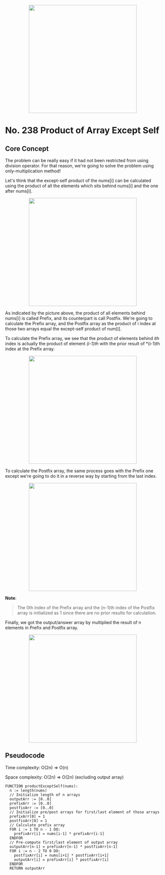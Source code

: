 <p align="center"><img width="350" src="https://i.ibb.co/ByS5Y3T/image.png" /></p>

# No. 238 Product of Array Except Self

## Core Concept

The problem can be really easy if it had not been restricted from using division
operator. For that reason, we're going to solve the problem using
only-multiplication method!

Let's think that the except-self product of the nums[i] can be calculated using
the product of all the elements which sits behind nums[i] and the one after
nums[i].

<p align="center"><img width="350" src="https://i.ibb.co/cvY44gq/Screenshot-20220205-234436-Samsung-Notes.jpg"/></p>

As indicated by the picture above, the product of all elements behind nums[i] is
called Prefix, and its counterpart is call Postfix. We're going to calculate
the Prefix array, and the Postfix array as the product of i index at those two
arrays equal the except-self product of num[i].

To calculate the Prefix array, we see that the product of elements behind _ith_
index is actually the product of element _(i-1)th_ with the prior
result of \*(i-1)th index at the Prefix array.

<p align="center"><img width="350" src="https://i.ibb.co/Jp3j0wC/Screenshot-20220206-001521-Samsung-Notes.jpg"/></p>

To calculate the Postfix array, the same process goes with the Prefix one except
we're going to do it in a reverse way by starting from the last index.

<p align="center"><img width="350" src="https://i.ibb.co/M57NXyJ/Screenshot-20220206-001706-Samsung-Notes.jpg"/></p>

**Note**:

> The 0th index of the Prefix array and the (n-1)th index of the Postfix array is initialized as 1 since there are no prior results for calculation.

Finally, we got the output/answer array by multiplied the result of n elements
in Prefix and Postfix array.

<p align="center"><img width="350" src="https://i.ibb.co/w053FjM/Screenshot-20220206-001859-Samsung-Notes.jpg"/></p>

## Pseudocode

Time complexity: O(2n) => O(n)

Space complexity: O(2n) => O(2n) (excluding output array)

```
FUNCTION productExceptSelf(nums):
  n := length(nums)
  // Initialize length of n arrays
  outputArr := [0..0]
  prefixArr := [0..0]
  postfixArr := [0..0]
  // Initialize pre/post arrays for first/last element of those arrays
  prefixArr[0] = 1
  postfixArr[0] = 1
  // Calculate prefix array
  FOR i := 1 TO n - 1 DO:
    prefixArr[i] = nums[i-1] * prefixArr[i-1]
  ENDFOR
  // Pre-compute first/last element of output array
  outputArr[n-1] = prefixArr[n-1] * postfixArr[n-1]
  FOR i := n - 2 TO 0 DO:
    postfixArr[i] = nums[i+1] * postfixArr[i+1]
    outputArr[i] = prefixArr[i] * postfixArr[i]
  ENDFOR
  RETURN outputArr
```
